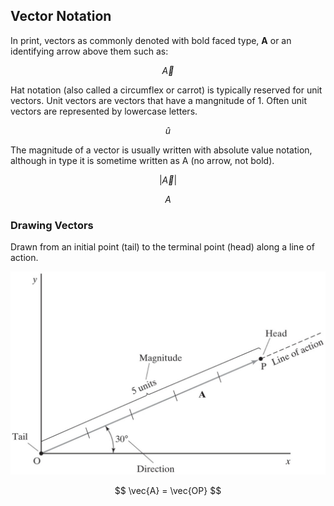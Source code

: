 ## Vector Notation

In print, vectors as commonly denoted with bold faced type, **A** or an identifying arrow above them such as:

$$ \vec{A} $$

Hat notation (also called a circumflex or carrot) is typically reserved for unit vectors. Unit vectors are vectors that have a mangnitude of 1. Often unit vectors are represented by lowercase letters.

$$ \hat{u} $$

The magnitude of a vector is usually written with absolute value notation, although in type it is sometime written as A (no arrow, not bold).

$$ \lvert\vec{A}\rvert $$

$$ A $$

### Drawing Vectors

Drawn from an initial point (tail) to the terminal point (head) along a line of action.

![vector head to tail](images/vector-head-and-tail.jpg)

$$ \vec{A} = \vec{OP} $$
